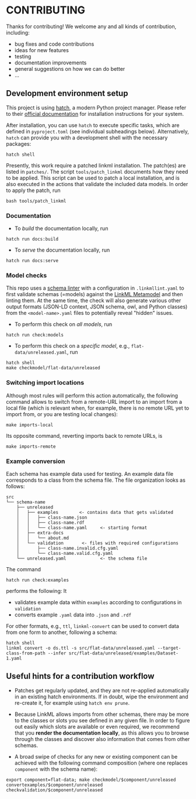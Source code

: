 # CONTRIBUTING

Thanks for contributing!
We welcome any and all kinds of contribution, including:
- bug fixes and code contributions
- ideas for new features
- testing
- documentation improvements
- general suggestions on how we can do better
- ...


## Development environment setup

This project is using [hatch](https://hatch.pypa.io), a modern Python project manager.
Please refer to their [official documentation](https://hatch.pypa.io/latest/install/) for installation instructions for your system.

After installation, you can use ``hatch`` to execute specific tasks, which are defined in ``pyproject.toml`` (see individual subheadings below).
Alternatively, ``hatch`` can provide you with a development shell with the necessary packages:

```
hatch shell
```

Presently, this work require a patched linkml installation.
The patch(es) are listed in `patches/`.
The script `tools/patch_linkml` documents how they need to be applied.
This script can be used to patch a local installation, and is also executed in the actions that validate the included data models.
In order to apply the patch, run

```
bash tools/patch_linkml
```

### Documentation

- To *build* the documentation locally, run

```
hatch run docs:build
```

- To *serve* the documentation locally, run

```
hatch run docs:serve
```

### Model checks

This repo uses a [schema linter](https://linkml.io/linkml/schemas/linter.html) with a configuration in ``.linkmllint.yaml`` to first validate schemas (=models) against the [LinkML Metamodel](https://linkml.io/linkml/schemas/metamodel.html) and then linting them.
At the same time, the check will also generate various other output formats (JSON-LD context, JSON schema, owl, and Python classes) from the ``<model-name>.yaml`` files to potentially reveal "hidden" issues.


- To perform this check on *all models*, run

```
hatch run check:models
```

- To perform this check on a *specific model*, e.g., ``flat-data/unreleased.yaml``, run

```
hatch shell
make checkmodel/flat-data/unreleased
```

### Switching import locations

Although most rules will perform this action automatically, the following command allows to switch from a remote-URL import to an import from a local file (which is relevant when, for example, there is no remote URL yet to import from, or you are testing local changes):

```
make imports-local
```

Its opposite command, reverting imports back to remote URLs, is

```
make imports-remote
```

### Example conversion

Each schema has example data used for testing.
An example data file corresponds to a class from the schema file.
The file organization looks as follows:

```
src
└── schema-name
    ├── unreleased
    │   ├── examples        <- contains data that gets validated
    │   │   ├── class-name.json
    │   │   ├── class-name.rdf
    │   │   └── class-name.yaml     <- starting format
    │   ├── extra-docs
    │   │   └── about.md
    │   └── validation       <- files with required configurations
    │       ├── class-name.invalid.cfg.yaml
    │       └── class-name.valid.cfg.yaml      
    └── unreleased.yaml             <- the schema file
```

The command 

```
hatch run check:examples
```

performs the following: It 

- validates example data within ``examples`` according to configurations in ``validation``
- converts example ``.yaml`` data into ``.json`` and ``.rdf``

For other formats, e.g., ``ttl``, ``linkml-convert`` can be used to convert data from one form to another, following a schema:

```
hatch shell
linkml convert -o ds.ttl -s src/flat-data/unreleased.yaml --target-class-from-path --infer src/flat-data/unreleased/examples/Dataset-1.yaml
```


## Useful hints for a contribution workflow

* Patches get regularly updated, and they are not re-applied automatically in an existing hatch environments. If in doubt, wipe the environment and re-create it, for example using ``hatch env prune``.

* Because LinkML allows imports from other schemas, there may be more to the classes or slots you see defined in any given file.
In order to figure out easily which slots are available or even required, we recommend that you **render the documentation locally**, as this allows you to browse through the classes and discover also information that comes from other schemas. 

* A broad swipe of checks for any new or existing component can be achieved with the following command composition (where one replaces ``component`` with the schema name):

```
export component=flat-data; make checkmodel/$component/unreleased convertexamples/$component/unreleased checkvalidation/$component/unreleased
```
